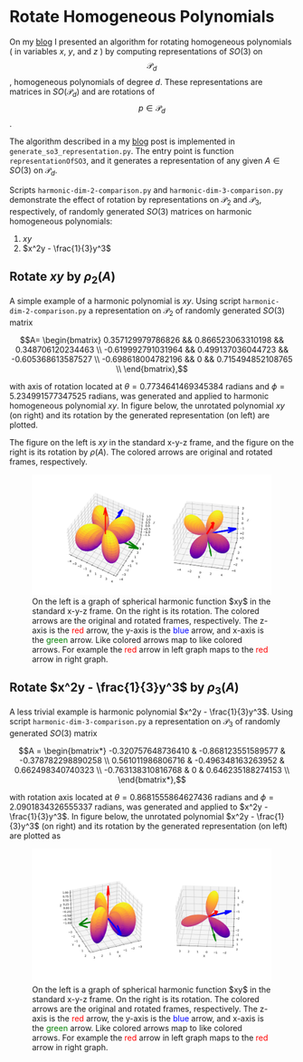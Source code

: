 # Rotate Homogeneous Polynomials

On my [blog](https://rao.im/mathematics/2019/10/25/compute-so3-repns/) I presented an algorithm for rotating homogeneous polynomials ( in variables $x$, $y$, and $z$ ) by computing representations of $SO(3)$ on $$\mathcal{P}_d$$, homogeneous polynomials of degree $d$. These representations are matrices in $SO(\mathcal{P}_d)$ and are rotations of  $$p \in \mathcal{P}_d$$. 

The algorithm described in a my [blog](https://rao.im/mathematics/2019/10/25/compute-so3-repns/) post is implemented in `generate_so3_representation.py`. The entry point is function `representationOfSO3`, and it generates a representation of any given $A \in SO(3)$ on  $\mathcal{P}_d$. 

Scripts `harmonic-dim-2-comparison.py` and `harmonic-dim-3-comparison.py` demonstrate the effect of rotation by representations on $\mathcal{P}_2$ and $\mathcal{P}_3$, respectively, of randomly generated $SO(3)$ matrices on harmonic homogeneous polynomials:

1.  $xy$
2. $x^2y - \frac{1}{3}y^3$

## Rotate $xy$ by $\rho_2(A)$ 

A simple example of a harmonic polynomial is $xy$. Using script `harmonic-dim-2-comparison.py` a representation on $\mathcal{P}_2$ of randomly generated $SO(3)$ matrix 
```math
A=
\begin{bmatrix}
0.357129979786826 && 0.866523063310198 && 0.348706120234463 \\
-0.619992791031964 && 0.499137036044723 && -0.605368613587527 \\
-0.698618004782196 && 0 && 0.715494852108765 \\
\end{bmatrix},
```

with axis of rotation located at $\theta = 0.7734641469345384$ radians and $\phi = 5.234991577347525$ radians, was generated and applied to harmonic homogeneous polynomial $xy$. In figure below, the unrotated polynomial $xy$ (on right) and its rotation by the generated representation (on left) are plotted.

The figure on the left is $xy$ in the standard x-y-z frame, and the figure on the right is its rotation by $\rho(A)$. The colored arrows are original and rotated frames, respectively.

<figure>
<div align="center">
	<img src = "figures/harmonic-dim-2-rotation.png">
</div>
  <figcaption align="left"> 
    On the left is a graph of spherical harmonic function $xy$ in the standard x-y-z frame. On the right is its rotation. The colored arrows are the original and rotated frames, respectively. The z-axis is the <span style="color: red">red</span> arrow, the y-axis is the <span style="color: blue">blue</span> arrow, and x-axis is the <span style="color: green">green</span> arrow. Like colored arrows map to like colored arrows. For example the <span style="color: red">red</span> arrow in left graph maps to the <span style="color: red">red</span> arrow in right graph.
  </figcaption> 
</figure>


## Rotate $x^2y - \frac{1}{3}y^3$ by $\rho_3(A)$

A less trivial example is harmonic polynomial $x^2y - \frac{1}{3}y^3$. Using script `harmonic-dim-3-comparison.py` a representation on $\mathcal{P}_3$ of randomly generated $SO(3)$ matrix 
```math
A = 
\begin{bmatrix*}
-0.320757648736410 & -0.868123551589577 & -0.378782298890258 \\
0.561011986806716 & -0.496348163263952 & 0.662498340740323 \\
-0.763138310816768 & 0 & 0.646235188274153 \\
\end{bmatrix*},
```


with rotation axis located at $\theta = 0.8681555864627436$ radians and $\phi = 2.0901834326555337$ radians, was generated and applied to $x^2y - \frac{1}{3}y^3$. In figure below, the unrotated polynomial $x^2y - \frac{1}{3}y^3$ (on right) and its rotation by the generated representation (on left) are plotted as   

<figure>
<div align="center">
	<img src = "figures/harmonic-dim-3-rotation.png">
</div>
  <figcaption align="left"> 
    On the left is a graph of spherical harmonic function $xy$ in the standard x-y-z frame. On the right is its rotation. The colored arrows are the original and rotated frames, respectively. The z-axis is the <span style="color: red">red</span> arrow, the y-axis is the <span style="color: blue">blue</span> arrow, and x-axis is the <span style="color: green">green</span> arrow. Like colored arrows map to like colored arrows. For example the <span style="color: red">red</span> arrow in left graph maps to the <span style="color: red">red</span> arrow in right graph.
  </figcaption> 
</figure>
